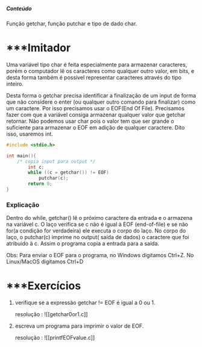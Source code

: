 ##### Conteúdo
Função getchar, função putchar e tipo de dado char.


# ***Imitador 

Uma variável tipo char é feita especialmente para armazenar caracteres, porém o computador lê os caracteres como qualquer outro valor, em bits, e desta forma também é possível representar caracteres através do tipo inteiro.

Desta forma o getchar precisa identificar a finalização de um input de forma que não considere o enter (ou qualquer outro comando para finalizar)  como um caractere. Por isso precisamos usar o EOF(End Of File). 
Precisamos fazer com que a variável consiga armazenar qualquer valor que getchar retornar. Não podemos usar char pois o valor tem que ser grande o suficiente para armazenar o EOF em adição de qualquer caractere. Dito isso, usaremos int.

```c
#include <stdio.h>

int main(){
	/* copia input para output */
		int c;
		while ((c = getchar()) != EOF)
			putchar(c);
		return 0;
}
```

### Explicação

Dentro do while, getchar() lê o próximo caractere da entrada e o armazena na variável c. O laço verifica se c não é igual à EOF (end-of-file) e se não for(a condição for verdadeira) ele executa o corpo do laço.
No corpo do laço, o putchar(c) imprime no output( saída de dados) o caractere que foi atribuido à c.
Assim o programa copia a entrada para a saída.

Obs: Para enviar o EOF para o programa, no Windows digitamos Ctrl+Z. No Linux/MacOS digitamos Ctrl+D

# ***Exercícios

1. verifique se a expressão getchar != EOF é igual a 0 ou 1.

	resolução : ![[getchar0or1.c]]

2. escreva um programa para imprimir o valor de EOF.

	resolução : ![[printfEOFvalue.c]]